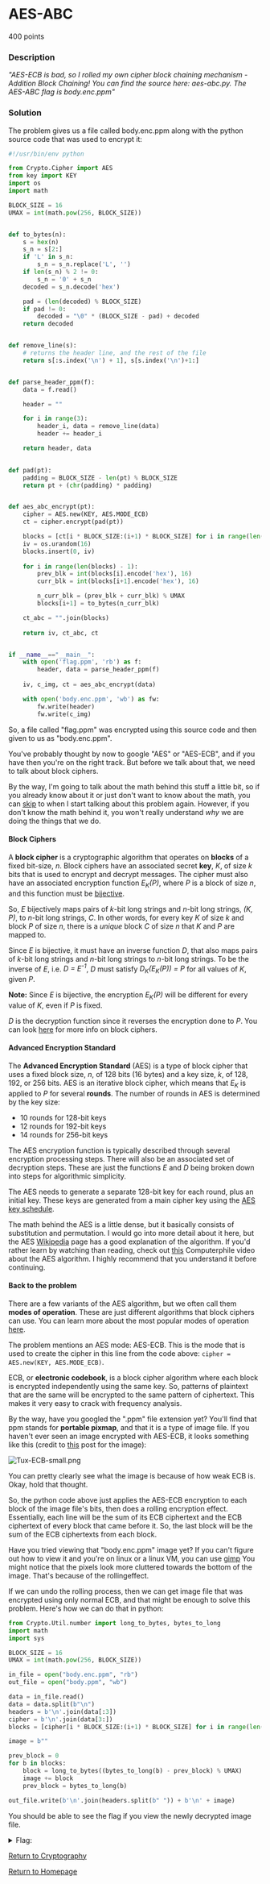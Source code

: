 # AES-ABC
400 points

### Description
*"AES-ECB is bad, so I rolled my own cipher block chaining mechanism - Addition Block Chaining! You can find the source here: aes-abc.py. The AES-ABC flag is body.enc.ppm"*

### Solution
The problem gives us a file called body.enc.ppm along with the python source code that was used to encrypt it:
```python
#!/usr/bin/env python

from Crypto.Cipher import AES
from key import KEY
import os
import math

BLOCK_SIZE = 16
UMAX = int(math.pow(256, BLOCK_SIZE))


def to_bytes(n):
    s = hex(n)
    s_n = s[2:]
    if 'L' in s_n:
        s_n = s_n.replace('L', '')
    if len(s_n) % 2 != 0:
        s_n = '0' + s_n
    decoded = s_n.decode('hex')

    pad = (len(decoded) % BLOCK_SIZE)
    if pad != 0: 
        decoded = "\0" * (BLOCK_SIZE - pad) + decoded
    return decoded


def remove_line(s):
    # returns the header line, and the rest of the file
    return s[:s.index('\n') + 1], s[s.index('\n')+1:]


def parse_header_ppm(f):
    data = f.read()

    header = ""

    for i in range(3):
        header_i, data = remove_line(data)
        header += header_i

    return header, data
        

def pad(pt):
    padding = BLOCK_SIZE - len(pt) % BLOCK_SIZE
    return pt + (chr(padding) * padding)


def aes_abc_encrypt(pt):
    cipher = AES.new(KEY, AES.MODE_ECB)
    ct = cipher.encrypt(pad(pt))

    blocks = [ct[i * BLOCK_SIZE:(i+1) * BLOCK_SIZE] for i in range(len(ct) / BLOCK_SIZE)]
    iv = os.urandom(16)
    blocks.insert(0, iv)
    
    for i in range(len(blocks) - 1):
        prev_blk = int(blocks[i].encode('hex'), 16)
        curr_blk = int(blocks[i+1].encode('hex'), 16)

        n_curr_blk = (prev_blk + curr_blk) % UMAX
        blocks[i+1] = to_bytes(n_curr_blk)

    ct_abc = "".join(blocks)
 
    return iv, ct_abc, ct


if __name__=="__main__":
    with open('flag.ppm', 'rb') as f:
        header, data = parse_header_ppm(f)
    
    iv, c_img, ct = aes_abc_encrypt(data)

    with open('body.enc.ppm', 'wb') as fw:
        fw.write(header)
        fw.write(c_img)
```
So, a file called "flag.ppm" was encrypted using this source code and then given to us as "body.enc.ppm".

You've probably thought by now to google "AES" or "AES-ECB", and if you have then you're on the right track. But before we talk about that, we need to talk about block ciphers.

By the way, I'm going to talk about the math behind this stuff a little bit, so if you already know about it or just don't want to know about the math, 
you can <a href="#back_to_problem">skip</a> to when I start talking about this problem again. However, if you don't know the math behind it, you won't really understand 
*why* we are doing the things that we do.

#### Block Ciphers
A **block cipher** is a cryptographic algorithm that operates on **blocks** of a fixed bit-size, *n*. Block ciphers have an associated secret **key**, *K*, of size *k* 
bits that is used to encrypt and decrypt messages. The cipher must also have an associated encryption function *E<sub>K</sub>(P)*, where *P* is a block of size *n*, 
and this function must be [bijective](https://en.wikipedia.org/wiki/Bijection).

So, *E* bijectively maps pairs of *k*-bit long strings and *n*-bit long strings, *(K, P)*, to *n*-bit long strings, *C*. In other words, for every key *K* of size 
*k* and block *P* of size *n*, there is a *unique* block *C* of size *n* that *K* and *P* are mapped to.

Since *E* is bijective, it must have an inverse function *D*, that also maps pairs of *k*-bit long strings and *n*-bit long strings to *n*-bit long strings. To be
the inverse of *E*, i.e. *D = E<sup>-1</sup>*, *D* must satisfy *D<sub>K</sub>(E<sub>K</sub>(P)) = P* for all values of *K*, given *P*.

**Note:** Since *E* is bijective, the encryption *E<sub>K</sub>(P)* will be different for every value of *K*, even if *P* is fixed.

*D* is the decryption function since it reverses the encryption done to *P*. You can look [here](https://en.wikipedia.org/wiki/Block_cipher) for more info on block ciphers.

#### Advanced Encryption Standard
The **Advanced Encryption Standard** (AES) is a type of block cipher that uses a fixed block size, *n*, of 128 bits (16 bytes) and a key size, *k*, of 128, 192, or 256 bits. AES is 
an iterative block cipher, which means that *E<sub>K</sub>* is applied to *P* for several **rounds**. The number of rounds in AES is determined by the key size:
* 10 rounds for 128-bit keys
* 12 rounds for 192-bit keys
* 14 rounds for 256-bit keys

The AES encryption function is typically described through several encryption processing steps. There will also be an associated set of decryption steps. These are just the
functions *E* and *D* being broken down into steps for algorithmic simplicity.

The AES needs to generate a separate 128-bit key for each round, plus an initial key. These keys are generated from a main cipher key using the 
[AES key schedule](https://en.wikipedia.org/wiki/AES_key_schedule).

The math behind the AES is a little dense, but it basically consists of substitution and permutation. I would go into more detail about it here, but the AES
[Wikipedia](https://en.wikipedia.org/wiki/Advanced_Encryption_Standard#High-level_description_of_the_algorithm) page has a good explanation of the algorithm.
If you'd rather learn by watching than reading, check out [this](https://www.youtube.com/watch?v=O4xNJsjtN6E) Computerphile video about the AES algorithm. I highly
recommend that you understand it before continuing.

<h4 id="back_to_problem">Back to the problem</h4>

There are a few variants of the AES algorithm, but we often call them **modes of operation**. These are just different algorithms that block ciphers can use.
You can learn more about the most popular modes of operation [here](https://en.wikipedia.org/wiki/Block_cipher_mode_of_operation#Common_modes).

The problem mentions an AES mode: AES-ECB. This is the mode that is used to create the cipher in this line from the code above: `cipher = AES.new(KEY, AES.MODE_ECB)`.

ECB, or **electronic codebook**, is a block cipher algorithm where each block is encrypted independently using the same key. So, patterns of plaintext that are the same
will be encrypted to the same pattern of ciphertext. This makes it very easy to crack with frequency analysis.

By the way, have you googled the ".ppm" file extension yet? You'll find that ppm stands for **portable pixmap**, and that it is a type of image file. If you haven't
ever seen an image encrypted with AES-ECB, it looks something like this (credit to [this](https://blog.filippo.io/the-ecb-penguin/) post for the image):

![Tux-ECB-small.png](https://github.com/sdvickers98/picoCTF-2019-Walkthrough/blob/master/raw/Tux-ECB-small.png)

You can pretty clearly see what the image is because of how weak ECB is. Okay, hold that thought.

So, the python code above just applies the AES-ECB encryption to each block of the image file's bits, then does a rolling encryption effect. Essentially, each line will be the 
sum  of its ECB ciphertext and the ECB ciphertext of every block that came before it. So, the last block will be the sum of the ECB ciphertexts from each block. 

Have you tried viewing that "body.enc.ppm" image yet? If you can't figure out how to view it and you're on linux or a linux VM, you can use [gimp](https://www.gimp.org/)
You might notice that the pixels look more cluttered towards the bottom of the image. That's because of the rollingeffect.

If we can undo the rolling process, then we can get image file that was encrypted using only normal ECB, and that might be enough to solve this problem.
Here's how we can do that in python:
```python
from Crypto.Util.number import long_to_bytes, bytes_to_long
import math
import sys

BLOCK_SIZE = 16
UMAX = int(math.pow(256, BLOCK_SIZE))

in_file = open("body.enc.ppm", "rb")
out_file = open("body.ppm", "wb")

data = in_file.read()
data = data.split(b"\n")
headers = b'\n'.join(data[:3])
cipher = b'\n'.join(data[3:])
blocks = [cipher[i * BLOCK_SIZE:(i+1) * BLOCK_SIZE] for i in range(len(cipher) // BLOCK_SIZE)]

image = b""

prev_block = 0
for b in blocks:
	block = long_to_bytes((bytes_to_long(b) - prev_block) % UMAX)
	image += block
	prev_block = bytes_to_long(b)

out_file.write(b'\n'.join(headers.split(b" ")) + b'\n' + image)
```
You should be able to see the flag if you view the newly decrypted image file.

<details>
  <summary>Flag:</summary>
  picoCTF{d0Nt_r0ll_yoUr_0wN_aES}
</details>

[Return to Cryptography](https://github.com/sdvickers98/picoCTF-2019-Walkthrough/blob/master/cryptography/%230%20-%20Cryptography%20Home%20Page.md)

[Return to Homepage](https://github.com/sdvickers98/picoCTF-2019-Walkthrough)
